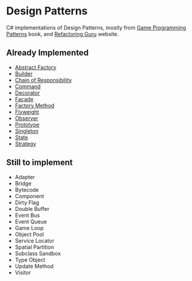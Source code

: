 # Design Patterns

C# implementations of Design Patterns, mostly from [Game Programming Patterns](http://gameprogrammingpatterns.com/) book, and [Refactoring Guru](https://refactoring.guru/design-patterns) website.

## Already Implemented

- [Abstract Factory](DesignPatterns/DesignPatterns/AbstractFactory.cs)
- [Builder](DesignPatterns/DesignPatterns/Builder.cs)
- [Chain of Responsibility](DesignPatterns/DesignPatterns/ChainOfResponsibility.cs)
- [Command](DesignPatterns/DesignPatterns/Command.cs)
- [Decorator](DesignPatterns/DesignPatterns/Decorator.cs)
- [Façade](DesignPatterns/DesignPatterns/Facade.cs)
- [Factory Method](DesignPatterns/DesignPatterns/FactoryMethod.cs)
- [Flyweight](DesignPatterns/DesignPatterns/Flyweight.cs)
- [Observer](DesignPatterns/DesignPatterns/Observer.cs)
- [Prototype](DesignPatterns/DesignPatterns/Prototype.cs)
- [Singleton](DesignPatterns/DesignPatterns/Singleton.cs)
- [State](DesignPatterns/DesignPatterns/State.cs)
- [Strategy](DesignPatterns/DesignPatterns/Strategy.cs)

## Still to implement

- Adapter
- Bridge
- Bytecode
- Component
- Dirty Flag
- Double Buffer
- Event Bus
- Event Queue
- Game Loop
- Object Pool
- Service Locator
- Spatial Partition
- Subclass Sandbox
- Type Object
- Update Method
- Visitor
